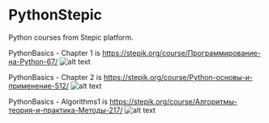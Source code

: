 ﻿# PythonStepic
Python courses from Stepic platform.

PythonBasics - Chapter 1 is https://stepik.org/course/Программирование-на-Python-67/
![alt text](https://github.com/trthhrtz/PythonStepic/blob/master/PythonBasics/Chapter1/certificate.png)

PythonBasics - Chapter 2 is https://stepik.org/course/Python-основы-и-применение-512/
![alt text](https://github.com/trthhrtz/PythonStepic/blob/master/PythonBasics/Chapter2/certificate.png)

PythonBasics - Algorithms1 is https://stepik.org/course/Алгоритмы-теория-и-практика-Методы-217/
![alt text](https://github.com/trthhrtz/PythonStepic/blob/master/PythonBasics/Algorithms1/certificate.png)
